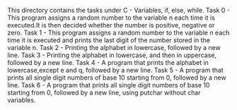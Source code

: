 This directory contains the tasks under C - Variables, if, else, while.
Task 0 - This program assigns a random number to the variable n each time it is executed.It is then decided whether the number is positive, negative or zero.
Task 1 - This program assigns a random number to the variable n each time it is executed and prints the last digit of the number stored in the variable n.
Task 2 - Printing the alphabet in lowercase, followed by a new line.
Task 3 - Printing the alphabet in lowercase, and then in uppercase, followed by a new line.
Task 4 - A program that prints the alphabet in lowercase,except e and q, followed by a new line.
Task 5 - A program that prints all single digit numbers of base 10 starting from 0, followed by a new line.
Task 6 - A program that prints all single digit numbers of base 10 starting from 0, followed by a new line, using putchar without char variables.
